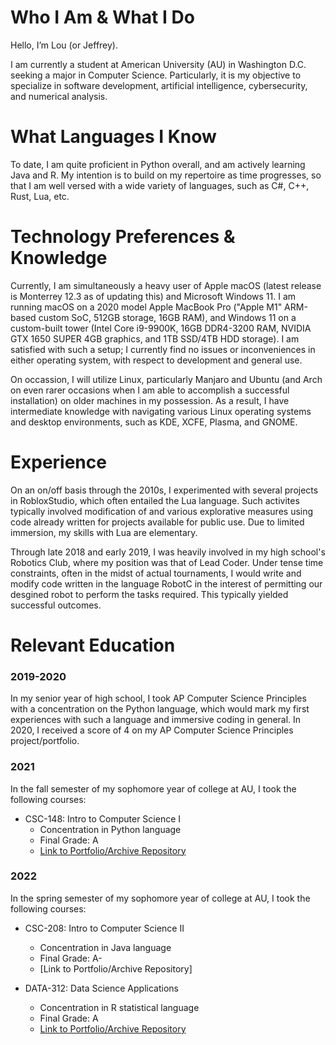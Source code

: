 # Who I Am & What I Do

Hello, I’m Lou (or Jeffrey).

I am currently a student at American University (AU) in Washington D.C. seeking a major in Computer Science. Particularly, it is my objective to specialize in software development, artificial intelligence, cybersecurity, and numerical analysis.

# What Languages I Know

To date, I am quite proficient in Python overall, and am actively learning Java and R. My intention is to build on my repertoire as time progresses, so that I am well versed with a wide variety of languages, such as C#, C++, Rust, Lua, etc.

# Technology Preferences & Knowledge

Currently, I am simultaneously a heavy user of Apple macOS (latest release is Monterrey 12.3 as of updating this) and Microsoft Windows 11. I am running macOS on a 2020 model Apple MacBook Pro ("Apple M1" ARM-based custom SoC, 512GB storage, 16GB RAM), and Windows 11 on a custom-built tower (Intel Core i9-9900K, 16GB DDR4-3200 RAM, NVIDIA GTX 1650 SUPER 4GB graphics, and 1TB SSD/4TB HDD storage). I am satisfied with such a setup; I currently find no issues or inconveniences in either operating system, with respect to development and general use. 

On occassion, I will utilize Linux, particularly Manjaro and Ubuntu (and Arch on even rarer occasions when I am able to accomplish a successful installation) on older machines in my possession. As a result, I have intermediate knowledge with navigating various Linux operating systems and desktop environments, such as KDE, XCFE, Plasma, and GNOME.

# Experience
On an on/off basis through the 2010s, I experimented with several projects in RobloxStudio, which often entailed the Lua language. Such activites typically involved modification of and various explorative measures using code already written for projects available for public use. Due to limited immersion, my skills with Lua are elementary.

Through late 2018 and early 2019, I was heavily involved in my high school's Robotics Club, where my position was that of Lead Coder. Under tense time constraints, often in the midst of actual tournaments, I would write and modify code written in the language RobotC in the interest of permitting our desgined robot to perform the tasks required. This typically yielded successful outcomes.

# Relevant Education
### 2019-2020
In my senior year of high school, I took AP Computer Science Principles with a concentration on the Python language, which would mark my first experiences with such a language and immersive coding in general. In 2020, I received a score of 4 on my AP Computer Science Principles project/portfolio.

### 2021
In the fall semester of my sophomore year of college at AU, I took the following courses:
- CSC-148: Intro to Computer Science I
  - Concentration in Python language
  - Final Grade: A
  - [Link to Portfolio/Archive Repository](https://github.com/JefficialBusiness/CSC148_Archives_Fall21)

### 2022
In the spring semester of my sophomore year of college at AU, I took the following courses:
- CSC-208: Intro to Computer Science II
  - Concentration in Java language
  - Final Grade: A-
  - [Link to Portfolio/Archive Repository]

- DATA-312: Data Science Applications
  - Concentration in R statistical language
  - Final Grade: A
  - [Link to Portfolio/Archive Repository](https://github.com/JefficialBusiness/DATA312_Archives_Spring22)

<!---
wjeff1648/wjeff1648 is a ✨ special ✨ repository because its `README.md` (this file) appears on your GitHub profile.
You can click the Preview link to take a look at your changes.
--->
